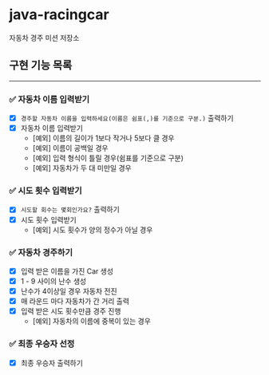 # java-racingcar

자동차 경주 미션 저장소

## 구현 기능 목록

---

### ✅ 자동차 이름 입력받기

+ [x] `경주할 자동차 이름을 입력하세요(이름은 쉼표(,)를 기준으로 구분.)` 출력하기
+ [x] 자동차 이름 입력받기
    + [예외] 이름의 길이가 1보다 작거나 5보다 클 경우
    + [예외] 이름이 공백일 경우
    + [예외] 입력 형식이 틀릴 경우(쉼표를 기준으로 구분)
    + [예외] 자동차가 두 대 미만일 경우

### ✅ 시도 횟수 입력받기

+ [x] `시도할 회수는 몇회인가요?` 출력하기
+ [x] 시도 횟수 입력받기
    + [예외] 시도 횟수가 양의 정수가 아닐 경우

### ✅ 자동차 경주하기

+ [x] 입력 받은 이름을 가진 Car 생성
+ [x] 1 - 9 사이의 난수 생성
+ [x] 난수가 4이상일 경우 자동차 전진
+ [x] 매 라운드 마다 자동차가 간 거리 출력
+ [x] 입력 받은 시도 횟수만큼 경주 진행
    + [예외] 자동차의 이름에 중복이 있는 경우

### ✅ 최종 우승자 선정

+ [x] 최종 우승자 출력하기
